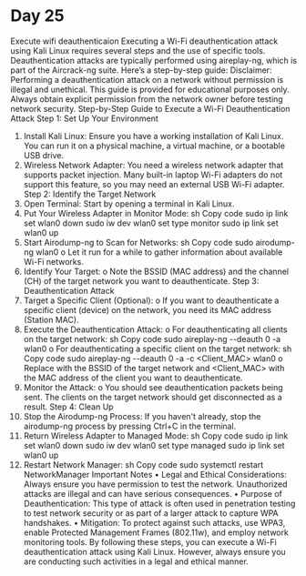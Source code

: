 # Day 25
Execute wifi deauthenticaion
Executing a Wi-Fi deauthentication attack using Kali Linux requires several steps and the use of specific tools. Deauthentication attacks are typically performed using aireplay-ng, which is part of the Aircrack-ng suite. Here’s a step-by-step guide:
Disclaimer: Performing a deauthentication attack on a network without permission is illegal and unethical. This guide is provided for educational purposes only. Always obtain explicit permission from the network owner before testing network security.
Step-by-Step Guide to Execute a Wi-Fi Deauthentication Attack
Step 1: Set Up Your Environment
1.	Install Kali Linux: Ensure you have a working installation of Kali Linux. You can run it on a physical machine, a virtual machine, or a bootable USB drive.
2.	Wireless Network Adapter: You need a wireless network adapter that supports packet injection. Many built-in laptop Wi-Fi adapters do not support this feature, so you may need an external USB Wi-Fi adapter.
Step 2: Identify the Target Network
1.	Open Terminal: Start by opening a terminal in Kali Linux.
2.	Put Your Wireless Adapter in Monitor Mode:
sh
Copy code
sudo ip link set wlan0 down
sudo iw dev wlan0 set type monitor
sudo ip link set wlan0 up
3.	Start Airodump-ng to Scan for Networks:
sh
Copy code
sudo airodump-ng wlan0
o	Let it run for a while to gather information about available Wi-Fi networks.
4.	Identify Your Target:
o	Note the BSSID (MAC address) and the channel (CH) of the target network you want to deauthenticate.
Step 3: Deauthentication Attack
1.	Target a Specific Client (Optional):
o	If you want to deauthenticate a specific client (device) on the network, you need its MAC address (Station MAC).
2.	Execute the Deauthentication Attack:
o	For deauthenticating all clients on the target network:
sh
Copy code
sudo aireplay-ng --deauth 0 -a <BSSID> wlan0
o	For deauthenticating a specific client on the target network:
sh
Copy code
sudo aireplay-ng --deauth 0 -a <BSSID> -c <Client_MAC> wlan0
o	Replace <BSSID> with the BSSID of the target network and <Client_MAC> with the MAC address of the client you want to deauthenticate.
3.	Monitor the Attack:
o	You should see deauthentication packets being sent. The clients on the target network should get disconnected as a result.
Step 4: Clean Up
1.	Stop the Airodump-ng Process: If you haven't already, stop the airodump-ng process by pressing Ctrl+C in the terminal.
2.	Return Wireless Adapter to Managed Mode:
sh
Copy code
sudo ip link set wlan0 down
sudo iw dev wlan0 set type managed
sudo ip link set wlan0 up
3.	Restart Network Manager:
sh
Copy code
sudo systemctl restart NetworkManager
Important Notes
•	Legal and Ethical Considerations: Always ensure you have permission to test the network. Unauthorized attacks are illegal and can have serious consequences.
•	Purpose of Deauthentication: This type of attack is often used in penetration testing to test network security or as part of a larger attack to capture WPA handshakes.
•	Mitigation: To protect against such attacks, use WPA3, enable Protected Management Frames (802.11w), and employ network monitoring tools.
By following these steps, you can execute a Wi-Fi deauthentication attack using Kali Linux. However, always ensure you are conducting such activities in a legal and ethical manner.





